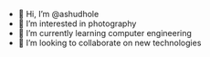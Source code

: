- 👋 Hi, I’m @ashudhole
- 👀 I’m interested in photography
- 🌱 I’m currently learning computer engineering
- 💞️ I’m looking to collaborate on new technologies
